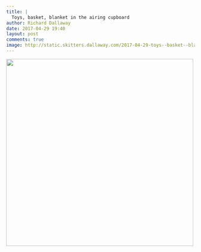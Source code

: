 ```yaml
---
title: |
  Toys, basket, blanket in the airing cupboard
author: Richard Dallaway
date: 2017-04-29 19:40
layout: post
comments: true
image: http://static.skitters.dallaway.com/2017-04-29-toys--basket--blanket-in-the-airing-cupboard-thumb-IMG_1915.JPG
---
```


<div>
        <a href="http://static.skitters.dallaway.com/2017-04-29-toys--basket--blanket-in-the-airing-cupboard-fullsize-IMG_1915.JPG">
          <img src="http://static.skitters.dallaway.com/2017-04-29-toys--basket--blanket-in-the-airing-cupboard-thumb-IMG_1915.JPG" width="500" height="500"/>
        </a>
      </div>


  
      